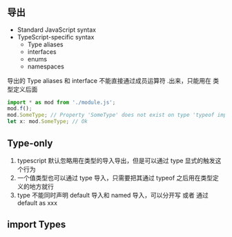 #

## 导出

- Standard JavaScript syntax
- TypeScript-specific syntax
  - Type aliases
  - interfaces
  - enums
  - namespaces

导出的 Type aliases 和 interface 不能直接通过成员运算符 .出来，只能用在 类型定义后面

```ts
import * as mod from './module.js';
mod.f();
mod.SomeType; // Property 'SomeType' does not exist on type 'typeof import("./module.js")'
let x: mod.SomeType; // Ok
```

## Type-only

1. typescript 默认忽略用在类型的导入导出，但是可以通过 type 显式的触发这个行为
2. 一个值类型也可以通过 type 导入，只需要把其通过 typeof 之后用在类型定义的地方就行
3. type 不能同时声明 default 导入和 named 导入，可以分开写 或者 通过 default as xxx

## import Types
